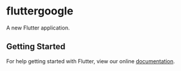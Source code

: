 # fluttergoogle

A new Flutter application.

## Getting Started

For help getting started with Flutter, view our online
[documentation](https://flutter.io/).
